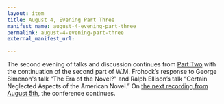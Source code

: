 ```yaml
---
layout: item
title: August 4, Evening Part Three
manifest_name: august-4-evening-part-three
permalink: august-4-evening-part-three
external_manifest_url: 

---
```

The second evening of talks and discussion continues from <a href="https://tanyaclement.github.io/harvard1953/august-4-evening-part-two">Part Two</a> with the continuation of the second part of W.M. Frohock’s response to George Simenon's talk “The Era of the Novel?” and Ralph Ellison’s talk “Certain Neglected Aspects of the American Novel.” On <a href="https://tanyaclement.github.io/harvard1953/august-5-afternoon-part-one">the next recording from August 5th</a>, the conference continues.
